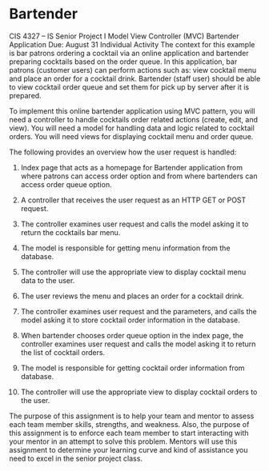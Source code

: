 # Bartender
CIS 4327 – IS Senior Project I
Model View Controller (MVC) Bartender Application
Due: August 31								        Individual Activity
The context  for this example is bar patrons ordering a cocktail via an online application and bartender preparing cocktails based on the order queue. In this application, bar patrons (customer users) can perform actions such as: view cocktail menu and place an order for a cocktail drink. Bartender (staff user) should be able to view cocktail order queue and set them for pick up by server after it is prepared.

To implement this online bartender application using MVC pattern, you will need a controller to handle cocktails order related actions (create, edit, and view). You will need a model for handling data and logic related to cocktail orders. You will need views for displaying cocktail menu and order queue.

The following provides an overview how the user request is handled:

1.	Index page that acts as a homepage for Bartender application from where patrons can access order option and from where bartenders can access order queue option.

2.	A controller that receives the user request as an HTTP GET or POST request.

3.	The controller examines user request and calls the model asking it to return the cocktails bar menu.

4.	The model is responsible for getting menu information from the database.

5.	The controller will use the appropriate view to display cocktail menu data to the user.

6.	The user reviews the menu and places an order for a cocktail drink.

7.	The controller examines user request and the parameters, and calls the model asking it to store cocktail order information in the database.

8.	When bartender chooses order queue option in the index page, the controller examines user request and calls the model asking it to return the list of cocktail orders.

9.	The model is responsible for getting cocktail order information from database.

10.	The controller will use the appropriate view to display cocktail orders to the user.

The purpose of this assignment is to help your team and mentor to assess each team member skills, strengths, and weakness. Also, the purpose of this assignment is to enforce each team member to start interacting with your mentor in an attempt to solve this problem. Mentors will use this assignment to determine your learning curve and kind of assistance you need to excel in the senior project class.
